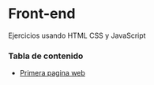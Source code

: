 # Front-end
Ejercicios usando HTML CSS y JavaScript

### Tabla de contenido

- [Primera pagina web](https://github.com/UrielMendozaG/Front-end-/blob/master/src/1/index.html) 
